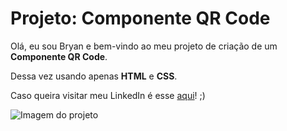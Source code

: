 
<h1>Projeto: Componente QR Code</h1>

<p>Olá, eu sou Bryan e bem-vindo ao meu projeto de criação de um <strong>Componente QR Code</strong>.</p>
<p>Dessa vez usando apenas <strong>HTML</strong> e <strong>CSS</strong>.</p>
<p>Caso queira visitar meu LinkedIn é esse <a href="https://www.linkedin.com/in/bryan-i-moreira/" target="_blank">aqui</a>! ;) </p>

![Imagem do projeto](https://user-images.githubusercontent.com/49196485/209451117-fef9def5-2f1d-42bc-b1a9-8a93cdb0aa6a.png)
